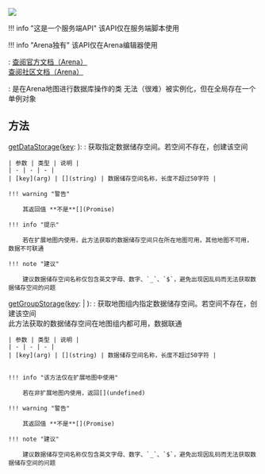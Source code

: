 <a href="https://github.com/qndm"><img src="https://img.shields.io/badge/%E8%B4%A1%E7%8C%AE%E8%80%85-qndm-blue"></img></a>

!!! info "这是一个服务端API"
    该API仅在服务端脚本使用

!!! info "Arena独有"
    该API仅在Arena编辑器使用

:   [查阅官方文档（Arena）](https://box3.yuque.com/staff-khn556/wupvz3/game_storage)  
    [查阅社区文档（Arena）](https://www.yuque.com/box3lab/api/gevnagz96l3gpuiu)

:   [](GameStorage)是在Arena地图进行数据库操作的类
    [](GameStorage)无法（很难）被实例化，但在全局存在一个单例对象[](storage)


## 方法
[getDataStorage](method)([key](arg): [](string)): [](GameDataStorage)
:   获取指定数据储存空间。若空间不存在，创建该空间

    | 参数 | 类型 | 说明 |
    | - | - | - |
    | [key](arg) | [](string) | 数据储存空间名称，长度不超过50字符 |

    !!! warning "警告"

        其返回值 **不是**[](Promise)

    !!! info "提示"

        若在扩展地图内使用，此方法获取的数据储存空间只在所在地图可用，其他地图不可用，数据不可联通

    !!! note "建议"

        建议数据储存空间名称仅包含英文字母、数字、`_`、`$`，避免出现因乱码而无法获取数据储存空间的问题

[getGroupStorage](method)([key](arg): [](string) | [](undefined)): [](GameDataStorage)
:   获取地图组内指定数据储存空间。若空间不存在，创建该空间  
    此方法获取的数据储存空间在地图组内都可用，数据联通

    | 参数 | 类型 | 说明 |
    | - | - | - |
    | [key](arg) | [](string) | 数据储存空间名称，长度不超过50字符 |


    !!! info "该方法仅在扩展地图中使用"
        
        若在非扩展地图内使用，返回[](undefined)

    !!! warning "警告"

        其返回值 **不是**[](Promise)

    !!! note "建议"

        建议数据储存空间名称仅包含英文字母、数字、`_`、`$`，避免出现因乱码而无法获取数据储存空间的问题